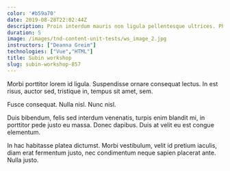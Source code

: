 ```yaml
---
color: '#b59a70'
date: 2019-08-28T22:02:44Z
description: Proin interdum mauris non ligula pellentesque ultrices. Phasellus id sapien in sapien iaculis congue.
duration: 5
image: /images/tnd-content-unit-tests/ws_image_2.jpg
instructors: ["Deanna Greim"]
technologies: ["Vue","HTML"]
title: Subin workshop
slug: subin-workshop-857
---
```

Morbi porttitor lorem id ligula. Suspendisse ornare consequat lectus. In est risus, auctor sed, tristique in, tempus sit amet, sem.

Fusce consequat. Nulla nisl. Nunc nisl.

Duis bibendum, felis sed interdum venenatis, turpis enim blandit mi, in porttitor pede justo eu massa. Donec dapibus. Duis at velit eu est congue elementum.

In hac habitasse platea dictumst. Morbi vestibulum, velit id pretium iaculis, diam erat fermentum justo, nec condimentum neque sapien placerat ante. Nulla justo.
